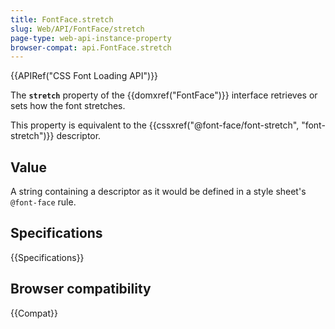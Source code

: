 ```yaml
---
title: FontFace.stretch
slug: Web/API/FontFace/stretch
page-type: web-api-instance-property
browser-compat: api.FontFace.stretch
---
```


{{APIRef("CSS Font Loading API")}}

The **`stretch`** property of the {{domxref("FontFace")}} interface retrieves or sets how the font stretches.

This property is equivalent to the {{cssxref("@font-face/font-stretch", "font-stretch")}} descriptor.

## Value

A string containing a descriptor as it would be defined in a style sheet's `@font-face` rule.

## Specifications

{{Specifications}}

## Browser compatibility

{{Compat}}
